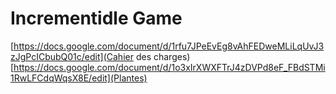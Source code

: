# Incrementidle Game

[https://docs.google.com/document/d/1rfu7JPeEvEg8vAhFEDweMLiLqUvJ3zJgPcICbubQ01c/edit](Cahier des charges)
[https://docs.google.com/document/d/1o3xIrXWXFTrJ4zDVPd8eF_FBdSTMi1RwLFCdqWqsX8E/edit](Plantes)